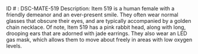 ID # : DSC-MATE-519
Description: Item 519 is a human female with a friendly demeanor and an ever-present smile. They often wear normal glasses that obscure their eyes, and are typically accompanied by a golden chain necklace. Of note, Item 519 has a pink rabbit head, along with long, drooping ears that are adorned with jade earrings. They also wear an LED gas mask, which allows them to move about freely in areas with low oxygen levels.